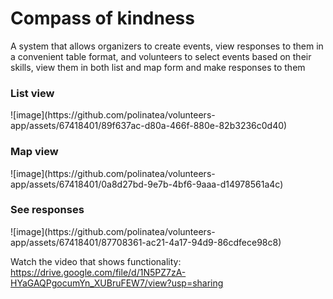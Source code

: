 <h1>Compass of kindness</h1>
A system that allows organizers to create events, view responses to them in a convenient table format, and volunteers to select events based on their skills, view them in both list and map form and make responses to them

<h3> List view </h3>
![image](https://github.com/polinatea/volunteers-app/assets/67418401/89f637ac-d80a-466f-880e-82b3236c0d40)

<h3> Map view </h3>
![image](https://github.com/polinatea/volunteers-app/assets/67418401/0a8d27bd-9e7b-4bf6-9aaa-d14978561a4c)

<h3> See responses </h3>
![image](https://github.com/polinatea/volunteers-app/assets/67418401/87708361-ac21-4a17-94d9-86cdfece98c8)



Watch the video that shows functionality:
https://drive.google.com/file/d/1N5PZ7zA-HYaGAQPgocumYn_XUBruFEW7/view?usp=sharing




